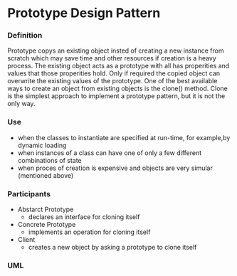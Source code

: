 # Prototype Design Pattern

### Definition

Prototype copys an existing object insted of creating a new instance from scratch which may save time and other resources if creation is a heavy process.
The existing object acts as a prototype with all has properities and values that those properities hold.
Only if required the copied object can overwrite the existing values of the prototype.
One of the best available ways to create an object from existing objects is the clone() method. 
Clone is the simplest approach to implement a prototype pattern, but it is not the only way.

### Use

- when the classes to instantiate are specified at run-time, for example,by dynamic loading
- when instances of a class can have one of only a few different combinations of state
- when proces of creation is expensive and objects are very simular (mentioned above)

### Participants

- Abstarct Prototype
  - declares an interface for cloning itself
- Concrete Prototype
  - implements an operation for cloning itself
- Client
  - creates a new object by asking a prototype to clone itself

### UML